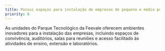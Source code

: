 ```yaml
---
title: Possui espaços para instalação de empresas de pequeno e médio porte
priority: 6
---
```

As unidades do Parque Tecnológico da Feevale oferecem ambientes inovadores para a instalação das empresas, incluindo espaços de convivência, auditórios, salas para reuniões e acesso facilitado às atividades de ensino, extensão e laboratórios.
